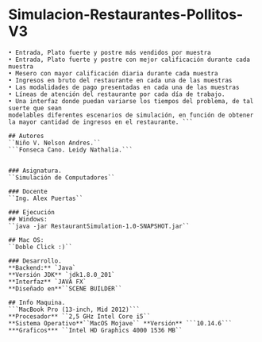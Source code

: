 # Simulacion-Restaurantes-Pollitos-V3
```Teniendo en cuenta el modelamiento anterior, se requieren conocer los siguientes datos, dadas 25 ventanas de atención de una semana de duración cada una, con una jornada de diez horas diarias de trabajo:
• Entrada, Plato fuerte y postre más vendidos por muestra
• Entrada, Plato fuerte y postre con mejor calificación durante cada muestra
• Mesero con mayor calificación diaria durante cada muestra
• Ingresos en bruto del restaurante en cada una de las muestras
• Las modalidades de pago presentadas en cada una de las muestras
• Líneas de atención del restaurante por cada día de trabajo.
• Una interfaz donde puedan variarse los tiempos del problema, de tal suerte que sean
modelables diferentes escenarios de simulación, en función de obtener la mayor cantidad de ingresos en el restaurante. ```

## Autores
``Niño V. Nelson Andres.``
```Fonseca Cano. Leidy Nathalia.```


### Asignatura.
``Simulación de Computadores``

### Docente
``Ing. Alex Puertas``

### Ejecución
## Windows: 
``java -jar RestaurantSimulation-1.0-SNAPSHOT.jar``

## Mac OS:
``Doble Click :)``

### Desarrollo.
**Backend:** `Java`
**Versión JDK** `jdk1.8.0_201`
**Interfaz** `JAVA FX` 
**Diseñado en**``SCENE BUILDER``

## Info Maquina.
```MacBook Pro (13-inch, Mid 2012)```
**Procesador** ``2,5 GHz Intel Core i5``
**Sistema Operativo**``MacOS Mojave`` **Versión** ```10.14.6```
***Graficos*** ``Intel HD Graphics 4000 1536 MB``
